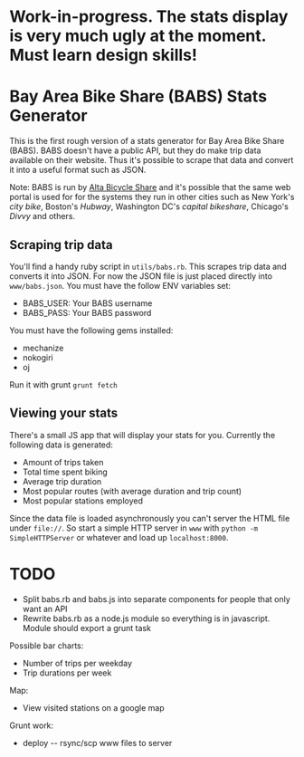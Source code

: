 # Work-in-progress. The stats display is very much ugly at the moment. Must learn design skills!

# Bay Area Bike Share (BABS) Stats Generator

This is the first rough version of a stats generator for Bay Area Bike Share (BABS). BABS doesn't have a public API, but they do make trip data available on their website. Thus it's possible to scrape that data and convert it into a useful format such as JSON.

Note: BABS is run by [Alta Bicycle Share](http://www.altabicycleshare.com/) and it's possible that the same web portal is used for for the systems they run in other cities such as New York's *city bike*, Boston's *Hubway*, Washington DC's *capital bikeshare*, Chicago's *Divvy* and others.

## Scraping trip data
You'll find a handy ruby script in `utils/babs.rb`. This scrapes trip data and converts it into JSON. For now the JSON file is just placed  directly into `www/babs.json`. You must have the follow ENV variables set:

* BABS_USER: Your BABS username
* BABS_PASS: Your BABS password

You must have the following gems installed:

* mechanize
* nokogiri
* oj

Run it with grunt `grunt fetch`

## Viewing your stats
There's a small JS app that will display your stats for you. Currently the following data is generated:

* Amount of trips taken
* Total time spent biking
* Average trip duration
* Most popular routes (with average duration and trip count)
* Most popular stations employed

Since the data file is loaded asynchronously you can't server the HTML file under `file://`. So start a simple HTTP server in `www` with `python -m SimpleHTTPServer` or whatever and load up `localhost:8000`.


# TODO

* Split babs.rb and babs.js into separate components for people that only want an API
* Rewrite babs.rb as a node.js module so everything is in javascript. Module should export a grunt task

Possible bar charts:
* Number of trips per weekday
* Trip durations per week

Map:
* View visited stations on a google map

Grunt work:
* deploy -- rsync/scp www files to server
